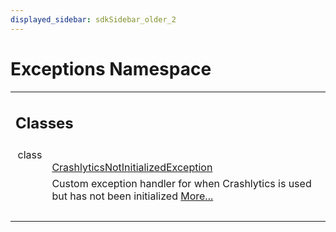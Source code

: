 ```yaml
---
displayed_sidebar: sdkSidebar_older_2
---
```

# Exceptions Namespace 

<div class="contents"><table class="memberdecls"><tr class="heading"><td colspan="2"><h2 class="groupheader"><a id="nested-classes" name="nested-classes"></a> Classes</h2></td></tr><tr class="memitem:"><td class="memItemLeft" align="right" valign="top">class &#160;</td><td class="memItemRight" valign="bottom"><a class="el" href="class_b_f_g_s_d_k_1_1_exceptions_1_1_crashlytics_not_initialized_exception.html">CrashlyticsNotInitializedException</a></td></tr><tr class="memdesc:"><td class="mdescLeft">&#160;</td><td class="mdescRight">Custom exception handler for when Crashlytics is used but has not been initialized  <a href="class_b_f_g_s_d_k_1_1_exceptions_1_1_crashlytics_not_initialized_exception.html#details">More...</a><br /></td></tr><tr class="separator:"><td class="memSeparator" colspan="2">&#160;</td></tr></table></div> 
